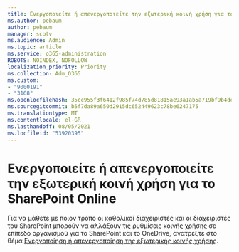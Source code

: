 ```yaml
---
title: Ενεργοποιείτε ή απενεργοποιείτε την εξωτερική κοινή χρήση για το SharePoint Online
ms.author: pebaum
author: pebaum
manager: scotv
ms.audience: Admin
ms.topic: article
ms.service: o365-administration
ROBOTS: NOINDEX, NOFOLLOW
localization_priority: Priority
ms.collection: Adm_O365
ms.custom:
- "9000191"
- "3168"
ms.openlocfilehash: 35cc955f3f6412f985f74d785d81815ae93a1ab5a719bf9b4de9154c024a2979
ms.sourcegitcommit: b5f7da89a650d2915dc652449623c78be6247175
ms.translationtype: MT
ms.contentlocale: el-GR
ms.lasthandoff: 08/05/2021
ms.locfileid: "53920395"
---
```

# <a name="turn-external-sharing-on-or-off-for-sharepoint-online"></a>Ενεργοποιείτε ή απενεργοποιείτε την εξωτερική κοινή χρήση για το SharePoint Online

Για να μάθετε με ποιον τρόπο οι καθολικοί διαχειριστές και οι διαχειριστές του SharePoint μπορούν να αλλάξουν τις ρυθμίσεις κοινής χρήσης σε επίπεδο οργανισμού για το SharePoint και το OneDrive, ανατρέξτε στο θέμα [Ενεργοποίηση ή απενεργοποίηση της εξωτερικής κοινής χρήσης](https://docs.microsoft.com/sharepoint/turn-external-sharing-on-or-off).
